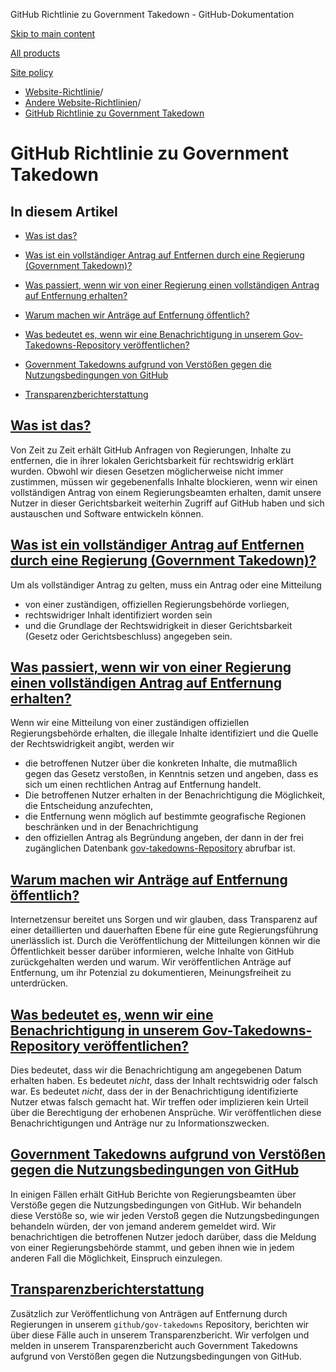 GitHub Richtlinie zu Government Takedown - GitHub-Dokumentation

[Skip to main content](#main-content)

[All products](/de)

[Site policy](/site-policy)

* [Website-Richtlinie](/de/site-policy)/
* [Andere Website-Richtlinien](/de/site-policy/other-site-policies)/
* [GitHub Richtlinie zu Government Takedown](/de/site-policy/other-site-policies/github-government-takedown-policy)

GitHub Richtlinie zu Government Takedown
==========

In diesem Artikel
----------

* [Was ist das?](#what-is-this)

* [Was ist ein vollständiger Antrag auf Entfernen durch eine Regierung (Government Takedown)?](#what-is-a-complete-government-takedown-request)

* [Was passiert, wenn wir von einer Regierung einen vollständigen Antrag auf Entfernung erhalten?](#what-happens-when-we-receive-a-complete-takedown-request-from-a-government)

* [Warum machen wir Anträge auf Entfernung öffentlich?](#why-do-we-publicly-post-takedown-notices)

* [Was bedeutet es, wenn wir eine Benachrichtigung in unserem Gov-Takedowns-Repository veröffentlichen?](#what-does-it-mean-if-we-post-a-notice-in-our-gov-takedowns-repository)

* [Government Takedowns aufgrund von Verstößen gegen die Nutzungsbedingungen von GitHub](#government-takedowns-based-on-violations-of-githubs-terms-of-service)

* [Transparenzberichterstattung](#transparency-reporting)

[Was ist das?](#what-is-this)
----------

Von Zeit zu Zeit erhält GitHub Anfragen von Regierungen, Inhalte zu entfernen, die in ihrer lokalen Gerichtsbarkeit für rechtswidrig erklärt wurden. Obwohl wir diesen Gesetzen möglicherweise nicht immer zustimmen, müssen wir gegebenenfalls Inhalte blockieren, wenn wir einen vollständigen Antrag von einem Regierungsbeamten erhalten, damit unsere Nutzer in dieser Gerichtsbarkeit weiterhin Zugriff auf GitHub haben und sich austauschen und Software entwickeln können.

[Was ist ein vollständiger Antrag auf Entfernen durch eine Regierung (Government Takedown)?](#what-is-a-complete-government-takedown-request)
----------

Um als vollständiger Antrag zu gelten, muss ein Antrag oder eine Mitteilung

* von einer zuständigen, offiziellen Regierungsbehörde vorliegen,
* rechtswidriger Inhalt identifiziert worden sein
* und die Grundlage der Rechtswidrigkeit in dieser Gerichtsbarkeit (Gesetz oder Gerichtsbeschluss) angegeben sein.

[Was passiert, wenn wir von einer Regierung einen vollständigen Antrag auf Entfernung erhalten?](#what-happens-when-we-receive-a-complete-takedown-request-from-a-government)
----------

Wenn wir eine Mitteilung von einer zuständigen offiziellen Regierungsbehörde erhalten, die illegale Inhalte identifiziert und die Quelle der Rechtswidrigkeit angibt, werden wir

* die betroffenen Nutzer über die konkreten Inhalte, die mutmaßlich gegen das Gesetz verstoßen, in Kenntnis setzen und angeben, dass es sich um einen rechtlichen Antrag auf Entfernung handelt.
* Die betroffenen Nutzer erhalten in der Benachrichtigung die Möglichkeit, die Entscheidung anzufechten,
* die Entfernung wenn möglich auf bestimmte geografische Regionen beschränken und in der Benachrichtigung
* den offiziellen Antrag als Begründung angeben, der dann in der frei zugänglichen Datenbank [gov-takedowns-Repository](https://github.com/github/gov-takedowns) abrufbar ist.

[Warum machen wir Anträge auf Entfernung öffentlich?](#why-do-we-publicly-post-takedown-notices)
----------

Internetzensur bereitet uns Sorgen und wir glauben, dass Transparenz auf einer detaillierten und dauerhaften Ebene für eine gute Regierungsführung unerlässlich ist. Durch die Veröffentlichung der Mitteilungen können wir die Öffentlichkeit besser darüber informieren, welche Inhalte von GitHub zurückgehalten werden und warum. Wir veröffentlichen Anträge auf Entfernung, um ihr Potenzial zu dokumentieren, Meinungsfreiheit zu unterdrücken.

[Was bedeutet es, wenn wir eine Benachrichtigung in unserem Gov-Takedowns-Repository veröffentlichen?](#what-does-it-mean-if-we-post-a-notice-in-our-gov-takedowns-repository)
----------

Dies bedeutet, dass wir die Benachrichtigung am angegebenen Datum erhalten haben. Es bedeutet *nicht*, dass der Inhalt rechtswidrig oder falsch war. Es bedeutet *nicht*, dass der in der Benachrichtigung identifizierte Nutzer etwas falsch gemacht hat. Wir treffen oder implizieren kein Urteil über die Berechtigung der erhobenen Ansprüche. Wir veröffentlichen diese Benachrichtigungen und Anträge nur zu Informationszwecken.

[Government Takedowns aufgrund von Verstößen gegen die Nutzungsbedingungen von GitHub](#government-takedowns-based-on-violations-of-githubs-terms-of-service)
----------

In einigen Fällen erhält GitHub Berichte von Regierungsbeamten über Verstöße gegen die Nutzungsbedingungen von GitHub. Wir behandeln diese Verstöße so, wie wir jeden Verstoß gegen die Nutzungsbedingungen behandeln würden, der von jemand anderem gemeldet wird. Wir benachrichtigen die betroffenen Nutzer jedoch darüber, dass die Meldung von einer Regierungsbehörde stammt, und geben ihnen wie in jedem anderen Fall die Möglichkeit, Einspruch einzulegen.

[Transparenzberichterstattung](#transparency-reporting)
----------

Zusätzlich zur Veröffentlichung von Anträgen auf Entfernung durch Regierungen in unserem `github/gov-takedowns` Repository, berichten wir über diese Fälle auch in unserem Transparenzbericht. Wir verfolgen und melden in unserem Transparenzbericht auch Government Takedowns aufgrund von Verstößen gegen die Nutzungsbedingungen von GitHub.
